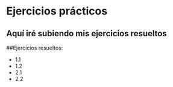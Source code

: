 # Ejercicios prácticos

## Aquí iré subiendo mis ejercicios resueltos

##Ejercicios resueltos:

- 1.1
- 1.2
- 2.1
- 2.2
